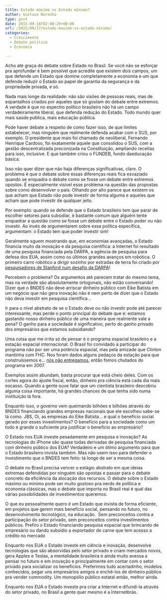 ```yaml
---
title: Estado máximo vs Estado mínimo?
author: Gustavo Noronha
type: post
date: 2015-09-18T02:00:29+00:00
url: /2015/09/17/estado-maximo-vs-estado-minimo/
categories:
  - Crescimento
  - Debate político
  - Economia

---
```

Acho até graça do debate sobre Estado no Brasil. Se você não se esforçar pra aprofundar é bem possível que acredite que existem dois campos, um que defende um Estado que domine completamente a economia e um que defende reduzir o Estado ao papel de garantia da segurança e da propriedade privada, e só.

Nada mais longe da realidade: não são visões de pessoas reais, mas de espantalhos criados por aqueles que só gostam do debate entre extremos. A verdade é que no espectro político brasileiro não há um campo verdadeiramente liberal, que defenda redução do Estado. Todo mundo quer mais saúde pública, mais educação pública.

Pode haver debate a respeito de como fazer isso, de que limites estabelecer, mas ninguém que realmente defenda acabar com o SUS, por exemplo. O presidente que mais foi chamado de neoliberal, Fernando Henrique Cardoso, foi exatamente aquele que consolidou o SUS, com a gestão descentralizada preconizada na Constituição, ampliando receitas para isso, inclusive. E que também criou o FUNDEB, fundo daeducação básica.

Isso não quer dizer que não haja diferenças significativas, claro. O problema é que o debate sobre essas diferenças reais fica esvaziado quando se enquadra o debate como se fosse um debate entre extremos opostos. É especialmente visível esse problema na questão das propostas sobre como desenvolver o país. Olhando por alto parece que existem os que acham que Estado não pode investir de forma alguma e aqueles que acham que pode investir de qualquer jeito.

Por exemplo: quando se defende que o Estado brasileiro tem que parar de escolher setores para subsidiar, é bastante comum que alguém tente enquadrar a questão como se fosse um debate entre o Estado poder ou não investir. Ao invés de argumentarem sobre essa política específica, argumentam: o Estado tem que poder investir sim!

Geralmente sguem mostrando que, em economias avançadas, o Estado financia muito da inovação e da pesquisa científica: a Internet foi resultado de uma pesquisa financiada pela DARPA, a agência de pesquisa para defesa dos EUA, assim como os últimos grandes avanços em robótica. O primeiro carro robótico a dirigir sozinho por estradas de terra foi criado por [pesquisadores de Stanford num desafio da DARPA][1]!

Percebem o problema? Os argumentos até parecem tratar do mesmo tema, mas na verdade são absolutamente ortogonais, não estão conversando! Dizer que o BNDES não deve arriscar dinheiro público com Eike Batista em um negócio que não gera inovação não é nem perto de dizer que o Estado não deva investir em pesquisa científica…

Ir para o nível abstrato de se o Estado deve ou não investir pode até parecer interessante, mas perde o ponto principal do debate que é: estamos gastando nosso dinheiro público de uma maneira que realmente vale a pena? O ganho para a sociedade é significativo, perto do ganho privado dos empresários que estamos subsidiando?

Uma coisa que me irrita só de pensar é o programa espacial brasileiro e a estação espacial internacional. O Brasil foi convidado a participar do programa não por ser uma potência espacial, mas pela amizade que Clinton mantinha com FHC. Nos foram dados alguns pedaços da estação para que construíssemos e… [nós não entregamos][2], então fomos chutados do programa em 2007.

Exemplos assim abundam, basta procurar que está cheio deles. Com os cortes agora do ajuste fiscal, então, dinheiro pra ciência está cada dia mais escasso. Quando a gente ouve falar que um cientista brasileiro descobriu alguma coisa importante, há grandes chances de que tenha sido numa instituição lá fora.

Enquanto isso, o governo vem queimando bilhões e bilhões através do BNDES financiando grandes empresas nacionais que ele escolheu sabe-se lá como. JBS, Oi, as empresas do Eike Batista… e qual o benefício social gerado por esses investimentos? O benefício para a sociedade como um todo é grande o suficiente pra justificar o benefício ao empresário?

O Estado nos EUA investe pesadamente em pesquisa e inovação? As tecnologias do iPhone são quase todas derivadas de pesquisa financiada com dinheiro público dos EUA? Verdadeiro e um ótimo argumento para que o Estado brasileiro invista também. Mas não usem isso para defender o investimento que o BNDES tem feito: tá longe de ser a mesma coisa.

O debate no Brasil precisa vencer o estágio abstrato em que ideias extremas defendidas por ninguém são opostas e passar para o debate concreto da eficiência da alocação dos recursos. O debate sobre o Estado máximo ou mínimo pode ser muito gostoso pra nerds de política e economia clássicas, mas o debate que importa no Brasil real é qual das várias possibilidades de investimentos queremos.

O que eu pessoalmente quero é um Estado que invista de forma eficiente, em projetos que gerem mais benefício social, pensando no futuro, no desenvolvimento tecnológico, na educação.  Sem preconceitos contra a participação do setor privado, sem preconceitos contra investimentos públicos. Prefiro o Estado financiando pesquisa espacial que brincando de empresário ou dando subsídio a exportador de carne que tem acesso a crédito no mercado

Enquanto nos EUA o Estado investe em ciência e inovação, desenvolve tecnologias que são absorvidas pelo setor privado e criam mercados novos, gera Apples e Teslas, a mentalidade brasileira é ainda muito avessa a pensar no futuro e em inovação e principalmente em contar com o setor privado para socializar os benefícios. Preferimos tudo acertadinho, modelos conhecidos, pegar uns empresários amigos e enchê-los de dinheiro público pra vender commodity. Um monopólio público estatal então, melhor ainda.

Enquanto nos EUA o Estado investe pra criar a Internet e difundí-la através do setor privado, no Brasil a gente quer mesmo é a Internetbrás.

 [1]: https://en.wikipedia.org/wiki/Stanley_(vehicle) "Stanley (vehicle)"
 [2]: http://gizmodo.uol.com.br/made-brazil-o-brasil-na-estacao-espacial-internacional/ "Made in Brazil O Brasil na Estação Espacial Internacional"